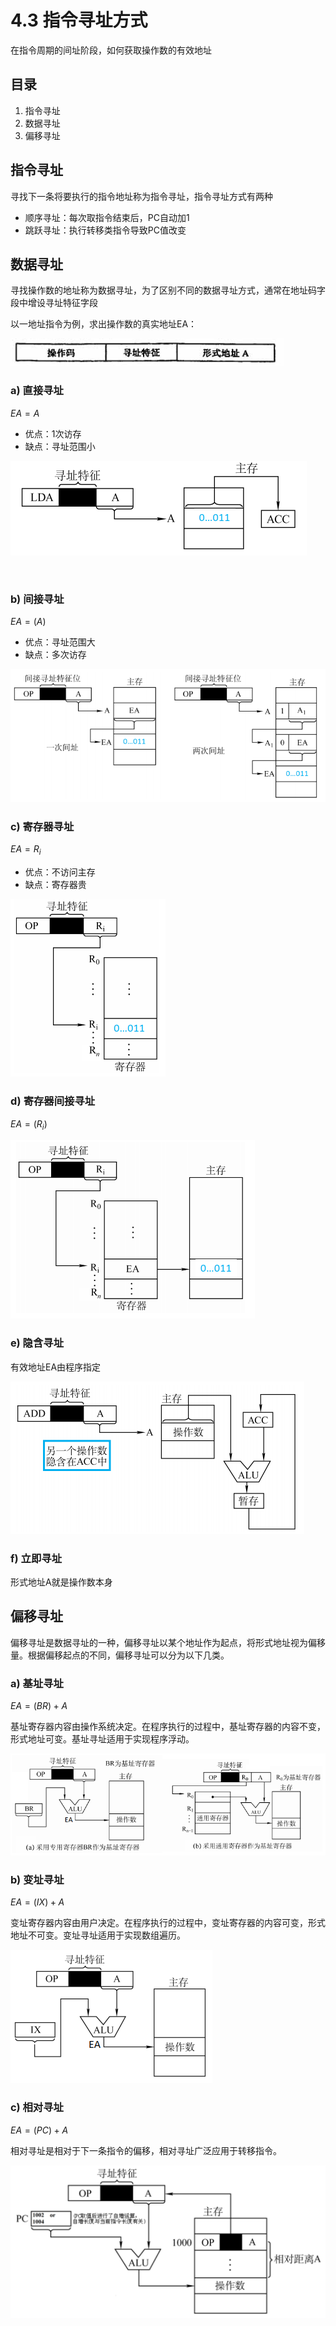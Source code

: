 # 4.3 指令寻址方式

在指令周期的间址阶段，如何获取操作数的有效地址

## 目录

1. 指令寻址
2. 数据寻址
3. 偏移寻址



## 指令寻址

寻找下一条将要执行的指令地址称为指令寻址，指令寻址方式有两种

* 顺序寻址：每次取指令结束后，PC自动加1
* 跳跃寻址：执行转移类指令导致PC值改变



## 数据寻址

寻找操作数的地址称为数据寻址，为了区别不同的数据寻址方式，通常在地址码字段中增设寻址特征字段

以一地址指令为例，求出操作数的真实地址EA：

![image-20210904114946685](image-20210904114946685.png)

### a) 直接寻址

$EA = A$

* 优点：1次访存
* 缺点：寻址范围小

![image-20210904113025793](image-20210904113025793.png)

​	

### b) 间接寻址

$EA = (A)$

* 优点：寻址范围大
* 缺点：多次访存

![image-20210904114513656](image-20210904114513656.png)

### c) 寄存器寻址

$EA = R_i$

* 优点：不访问主存
* 缺点：寄存器贵

![image-20210904115640631](image-20210904115640631.png)

### d) 寄存器间接寻址

$EA = (R_i)$

![image-20210904121359006](image-20210904121359006.png)

### e) 隐含寻址

有效地址EA由程序指定

![image-20210904122258892](image-20210904122258892.png)

### f) 立即寻址

形式地址A就是操作数本身



## 偏移寻址

偏移寻址是数据寻址的一种，偏移寻址以某个地址作为起点，将形式地址视为偏移量。根据偏移起点的不同，偏移寻址可以分为以下几类。



### a) 基址寻址

$EA = (BR) + A$

基址寄存器内容由操作系统决定。在程序执行的过程中，基址寄存器的内容不变，形式地址可变。基址寻址适用于实现程序浮动。

![image-20210904151558619](image-20210904151558619.png)



### b) 变址寻址

$EA = (IX) + A$

变址寄存器内容由用户决定。在程序执行的过程中，变址寄存器的内容可变，形式地址不可变。变址寻址适用于实现数组遍历。



![image-20210904152324437](image-20210904152324437.png)





### c) 相对寻址

$EA = (PC) + A$

相对寻址是相对于下一条指令的偏移，相对寻址广泛应用于转移指令。

![image-20210904155750492](image-20210904155750492.png)



